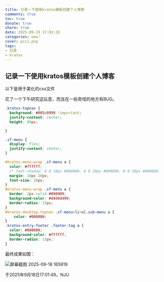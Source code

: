 ```yaml
---
title: 记录一下使用kratos模板创建个人博客
comments: true
toc: true
donate: true
share: true
date: 2025-09-18 17:03:28
categories: new！
cover: pic1.png
tags:
- 记录
- kratos
---
```

## 记录一下使用kratos模板创建个人博客

以下是用于美化的css文件

花了一个下午研究这玩意，而且在一些奇怪的地方有BUG。

```css
.kratos-topnav {
  background: #085c0999 !important;
  justify-content: center;
  height: 80px;

}

.sf-menu {
  display: flex;
  justify-content: center;
}

#kratos-menu-wrap .sf-menu a {
  color: #ffffff;
  /* text-shadow: 0 0 10px #000000, 0 0 20px #000000, 0 0 30px #000000; */
  margin: 10px 10px;
  font-size: 20px;
}
#kratos-menu-wrap .sf-menu a {
  border: 2px solid #090909;
  background-color: #d4d4d499;
  border-radius: 15px;
}
#kratos-desktop-topnav .sf-menu>li>ul.sub-menu a {
    color: #000000;
}
.kratos-entry-footer .footer-tag a {
  color: #000000;
  background-color: #ffffff;
  border-radius: 15px;
}

```

最终成果如图：

![屏幕截图 2025-09-18 165919](pic1.png)







于2025年9月18日17:01:49，NJU